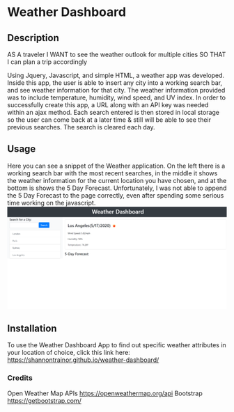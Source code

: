 # Weather Dashboard

## Description
AS A traveler
I WANT to see the weather outlook for multiple cities
SO THAT I can plan a trip accordingly


Using Jquery, Javascript, and simple HTML, a weather app was developed. Inside this app, the user is able to insert any city into a working search bar, and see weather information for that city. The weather information provided was to include temperature, humidity, wind speed, and UV index. In order to successfully create this app, a URL along with an API key was needed within an ajax method. Each search entered is then stored in local storage so the user can come back at a later time & still will be able to see their previous searches. The search is cleared each day.  

## Usage
Here you can see a snippet of the Weather application. On the left there is a working search bar with the most recent searches, in the middle it shows the weather information for the current location you have chosen, and at the bottom is shows the 5 Day Forecast. Unfortunately, I was not able to append the 5 Day Forecast to the page correctly, even after spending some serious time working on the javascript.
![](weather-dashboard2.png)

## Installation
To use the Weather Dashboard App to find out specific weather attributes in your location of choice, click this link here:
https://shannontrainor.github.io/weather-dashboard/

### Credits
Open Weather Map APIs https://openweathermap.org/api
Bootstrap https://getbootstrap.com/